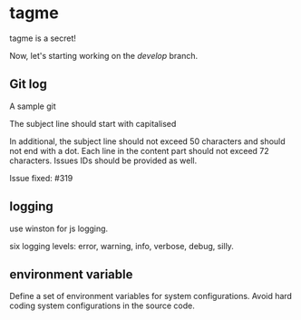 # tagme
tagme is a secret!

Now, let's starting working on the *develop* branch.

## Git log
A sample git

The subject line should start with capitalised

In additional, the subject line should not exceed 50 characters and
should not end with a dot. Each line in the content part should not
exceed 72 characters. Issues IDs should be provided as well.

Issue fixed: #319

## logging
use winston for js logging.

six logging levels: error, warning, info, verbose, debug, silly.

## environment variable
Define a set of environment variables for system configurations.
Avoid hard coding system configurations in the source code.


